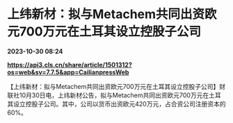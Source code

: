 # 上纬新材：拟与Metachem共同出资欧元700万元在土耳其设立控股子公司

**2023-10-30 08:24**

**https://api3.cls.cn/share/article/1501312?os=web&sv=7.7.5&app=CailianpressWeb**

【上纬新材：拟与Metachem共同出资欧元700万元在土耳其设立控股子公司】财联社10月30日电，上纬新材公告，拟与Metachem共同出资欧元700万元在土耳其设立控股子公司。其中，公司以货币出资欧元420万元，占合资公司注册资本的60%。